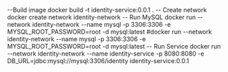 --Build image
docker build -t identity-service:0.0.1 .
-- Create network
docker create network identity-network
-- Run MySQL
docker run --network identity-network --name mysql -p 3306:3306 -e MYSQL_ROOT_PASSWORD=root -d mysql:latest
#docker run --network identity-network --name mysql -p 3306:3306 -e MYSQL_ROOT_PASSWORD=root -d mysql:latest
-- Run Service
docker run --network identity-network --name identity-service -p 8080:8080 -e DB_URL=jdbc:mysql://mysql:3306/identity identity-service:0.0.1


